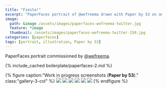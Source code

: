```yaml
---
title: "Fiesta!"
excerpt: "PaperFaces portrait of @wefreema drawn with Paper by 53 on an iPad."
image: 
  path: &image /assets/images/paperfaces-wefreema-twitter.jpg 
  feature: *image
  thumbnail: /assets/images/paperfaces-wefreema-twitter-150.jpg
categories: [paperfaces]
tags: [portrait, illustration, Paper by 53]
---
```


PaperFaces portrait commissioned by [@wefreema](https://twitter.com/wefreema).

{% include_cached boilerplate/paperfaces-2.md %}

{% figure caption:"Work in progress screenshots (**Paper by 53**)." class:"gallery-3-col" %}
[![](/assets/images/paperfaces-wefreema-process-1-600.jpg)](/assets/images/paperfaces-wefreema-process-1-lg.jpg)
[![](/assets/images/paperfaces-wefreema-process-2-600.jpg)](/assets/images/paperfaces-wefreema-process-2-lg.jpg)
[![](/assets/images/paperfaces-wefreema-process-3-600.jpg)](/assets/images/paperfaces-wefreema-process-3-lg.jpg)
[![](/assets/images/paperfaces-wefreema-process-4-600.jpg)](/assets/images/paperfaces-wefreema-process-4-lg.jpg)
[![](/assets/images/paperfaces-wefreema-process-5-600.jpg)](/assets/images/paperfaces-wefreema-process-5-lg.jpg)
[![](/assets/images/paperfaces-wefreema-process-6-600.jpg)](/assets/images/paperfaces-wefreema-process-6-lg.jpg)
{% endfigure %}
